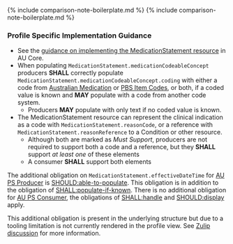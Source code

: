 {% include comparison-note-boilerplate.md %}
{% include comparison-note-boilerplate.md %}

### Profile Specific Implementation Guidance
- See the [guidance on implementing the MedicationStatement resource](https://build.fhir.org/ig/hl7au/au-fhir-core/StructureDefinition-au-core-medicationstatement.html#profile-specific-implementation-guidance) in AU Core.
- When populating `MedicationStatement.medicationCodeableConcept` producers **SHALL** correctly populate `MedicationStatement.medicationCodeableConcept.coding` with either a code from [Australian Medication](https://healthterminologies.gov.au/fhir/ValueSet/australian-medication-1) or [PBS Item Codes](https://build.fhir.org/ig/hl7au/au-fhir-base//ValueSet-pbs-item.html), or both, if a coded value is known and **MAY** populate with a code from another code system.
  - Producers **MAY** populate with only text if no coded value is known.
- The MedicationStatement resource can represent the clinical indication as a code with `MedicationStatement.reasonCode`, or a reference with `MedicationStatement.reasonReference` to a Condition or other resource.
   - Although both are marked as *Must Support*, producers are not required to support both a code and a reference, but they **SHALL** support *at least one* of these elements
   - A consumer **SHALL** support both elements 

<div class="stu-note" markdown="1">

The additional obligation on `MedicationStatement.effectiveDateTime` for [AU PS Producer](ActorDefinition-au-ps-actor-producer.html) is [SHOULD:able-to-populate](https://hl7.org/fhir/extensions/CodeSystem-obligation.html#obligation-SHOULD.58able-to-populate). This obligation is in addition to the obligation of [SHALL:populate-if-known](https://hl7.org/fhir/extensions/CodeSystem-obligation.html#obligation-SHOULD.58populate-if-known). There is no additional obligation for [AU PS Consumer](ActorDefinition-au-ps-actor-consumer.html), the obligations of [SHALL:handle](https://hl7.org/fhir/extensions/CodeSystem-obligation.html#obligation-SHALL.58handle) and [SHOULD:display](https://hl7.org/fhir/extensions/CodeSystem-obligation.html#obligation-SHOULD.58display) apply.

This additional obligation is present in the underlying structure but due to a tooling limitation is not currently rendered in the profile view. See [Zulip discussion](https://chat.fhir.org/#narrow/channel/179252-IG-creation/topic/Obligation.20Extension.20on.20ElementDefinition.2Etype.20not.20rendering) for more information.

</div><!-- stu-note -->